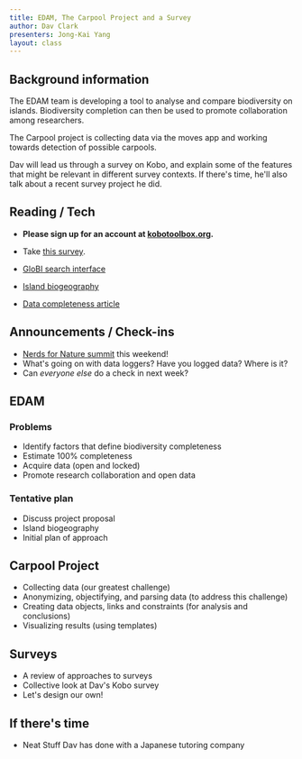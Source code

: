 ```yaml
---
title: EDAM, The Carpool Project and a Survey
author: Dav Clark
presenters: Jong-Kai Yang
layout: class
---
```


## Background information

The EDAM team is developing a tool to analyse and compare biodiversity on 
islands. Biodiversity completion can then be used to promote collaboration
among researchers.

The Carpool project is collecting data via the moves app and working towards
detection of possible carpools.

Dav will lead us through a survey on Kobo, and explain some of the features
that might be relevant in different survey contexts. If there's time, he'll
also talk about a recent survey project he did.

## Reading / Tech

- **Please sign up for an account at
  [kobotoolbox.org](http://www.kobotoolbox.org).**
- Take [this survey](https://yvbzq.enketo.kobotoolbox.org/webform).

- [GloBI search interface](http://www.globalbioticinteractions.org/)
- [Island biogeography](https://en.wikipedia.org/wiki/Insular_biogeography)
- [Data completeness
  article](http://www.nature.com/ncomms/2015/150907/ncomms9221/full/ncomms9221.html)

## Announcements / Check-ins

- [Nerds for Nature
  summit](http://www.eventbrite.com/e/nerds-for-nature-summit-tickets-18110605308)
  this weekend!
- What's going on with data loggers? Have you logged data? Where is it?
- Can *everyone else* do a check in next week?

## EDAM

### Problems

- Identify factors that define biodiversity completeness
- Estimate 100% completeness
- Acquire data (open and locked)
- Promote research collaboration and open data

### Tentative plan

- Discuss project proposal
- Island biogeography
- Initial plan of approach

## Carpool Project

- Collecting data (our greatest challenge)
- Anonymizing, objectifying, and parsing data (to address this challenge)
- Creating data objects, links and constraints (for analysis and conclusions)
- Visualizing results (using templates)

## Surveys

- A review of approaches to surveys
- Collective look at Dav's Kobo survey
- Let's design our own!

## If there's time

- Neat Stuff Dav has done with a Japanese tutoring company
